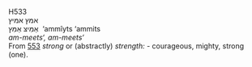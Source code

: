 H533  
אמּץ אמּיץ  
אַמִּיצּ אַמִּץ ‎ ‘ammı̂yts ‘ammits  
*am-meets‘,* *am-meets‘*  
From [553](h0553) *strong* or (abstractly) *strength: -* courageous,
mighty, strong (one).  
